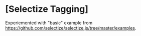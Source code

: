# [Selectize Tagging]
Experiemented with "basic" example from https://github.com/selectize/selectize.js/tree/master/examples. 
